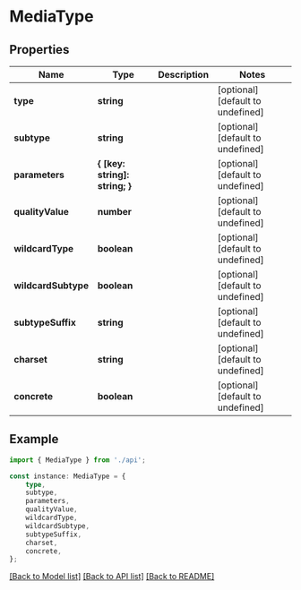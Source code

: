 # MediaType


## Properties

Name | Type | Description | Notes
------------ | ------------- | ------------- | -------------
**type** | **string** |  | [optional] [default to undefined]
**subtype** | **string** |  | [optional] [default to undefined]
**parameters** | **{ [key: string]: string; }** |  | [optional] [default to undefined]
**qualityValue** | **number** |  | [optional] [default to undefined]
**wildcardType** | **boolean** |  | [optional] [default to undefined]
**wildcardSubtype** | **boolean** |  | [optional] [default to undefined]
**subtypeSuffix** | **string** |  | [optional] [default to undefined]
**charset** | **string** |  | [optional] [default to undefined]
**concrete** | **boolean** |  | [optional] [default to undefined]

## Example

```typescript
import { MediaType } from './api';

const instance: MediaType = {
    type,
    subtype,
    parameters,
    qualityValue,
    wildcardType,
    wildcardSubtype,
    subtypeSuffix,
    charset,
    concrete,
};
```

[[Back to Model list]](../README.md#documentation-for-models) [[Back to API list]](../README.md#documentation-for-api-endpoints) [[Back to README]](../README.md)

